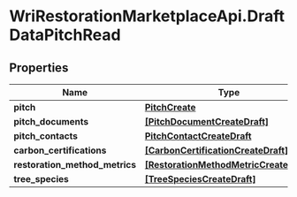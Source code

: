 # WriRestorationMarketplaceApi.DraftDataPitchRead

## Properties
Name | Type | Description | Notes
------------ | ------------- | ------------- | -------------
**pitch** | [**PitchCreate**](PitchCreate.md) |  | [optional] 
**pitch_documents** | [**[PitchDocumentCreateDraft]**](PitchDocumentCreateDraft.md) |  | [optional] 
**pitch_contacts** | [**PitchContactCreateDraft**](PitchContactCreateDraft.md) |  | [optional] 
**carbon_certifications** | [**[CarbonCertificationCreateDraft]**](CarbonCertificationCreateDraft.md) |  | [optional] 
**restoration_method_metrics** | [**[RestorationMethodMetricCreateDraft]**](RestorationMethodMetricCreateDraft.md) |  | [optional] 
**tree_species** | [**[TreeSpeciesCreateDraft]**](TreeSpeciesCreateDraft.md) |  | [optional] 


